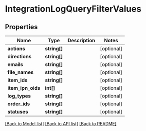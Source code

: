 # IntegrationLogQueryFilterValues

## Properties
Name | Type | Description | Notes
------------ | ------------- | ------------- | -------------
**actions** | **string[]** |  | [optional] 
**directions** | **string[]** |  | [optional] 
**emails** | **string[]** |  | [optional] 
**file_names** | **string[]** |  | [optional] 
**item_ids** | **string[]** |  | [optional] 
**item_ipn_oids** | **int[]** |  | [optional] 
**log_types** | **string[]** |  | [optional] 
**order_ids** | **string[]** |  | [optional] 
**statuses** | **string[]** |  | [optional] 

[[Back to Model list]](../README.md#documentation-for-models) [[Back to API list]](../README.md#documentation-for-api-endpoints) [[Back to README]](../README.md)


